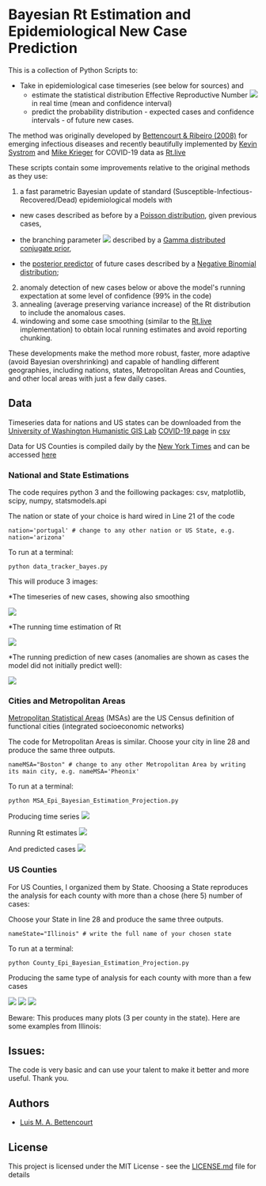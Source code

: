 # Bayesian Rt Estimation and Epidemiological New Case Prediction

This is a collection of Python Scripts to:

  - Take in epidemiological case timeseries (see below for sources)
  and
	- estimate the statistical distribution Effective Reproductive Number <img src="https://render.githubusercontent.com/render/math?math=R_t"> in real time (mean and confidence interval)
	- predict the probability distribution - expected cases and confidence intervals - of future new cases.
  
The method was originally developed by [Bettencourt & Ribeiro (2008)](https://journals.plos.org/plosone/article?id=10.1371/journal.pone.0002185) for emerging infectious diseases and recently beautifully implemented by [Kevin Systrom](https://twitter.com/kevin) and [Mike Krieger](https://twitter.com/mikeyk) for COVID-19 data as [Rt.live](Rt.live)

These scripts contain some improvements relative to the original methods as they use: 
1. a fast parametric Bayesian update of standard (Susceptible-Infectious-Recovered/Dead) epidemiological models 
        with 
	
* new cases described as before by a [Poisson distribution](https://en.wikipedia.org/wiki/Poisson_distribution), given previous cases,
	
* the branching parameter <img src="https://render.githubusercontent.com/render/math?math=b_t"> described by a [Gamma distributed](https://en.wikipedia.org/wiki/Gamma_distribution) [conjugate prior](https://en.wikipedia.org/wiki/Conjugate_prior), 
	
* the [posterior predictor](https://en.wikipedia.org/wiki/Posterior_predictive_distribution) of future cases described by a [Negative Binomial distribution](https://en.wikipedia.org/wiki/Negative_binomial_distribution);

2. anomaly detection of new cases below or above the model's running expectation at some level of confidence (99% in the code)
3. annealing (average preserving variance increase) of the Rt distribution to include the anomalous cases.
4. windowing and some case smoothing (similar to the [Rt.live](Rt.live)
 implementation) to obtain local running estimates and avoid reporting chunking.

These developments make the method more robust, faster, more adaptive (avoid Bayesian overshrinking) and capable of handling different geographies, 
including nations, states, Metropolitan Areas and Counties, and other local areas with just a few daily cases. 

## Data 

Timeseries data for nations and US states can be downloaded from the [University of Washington Humanistic GIS Lab](https://hgis.uw.edu)  [COVID-19 page](https://hgis.uw.edu/virus/) in [csv](https://hgis.uw.edu/virus/assets/virus.csv)

Data for US Counties is compiled daily by the [New York Times](https://www.nytimes.com/interactive/2020/us/coronavirus-us-cases.html) and can be accessed [here](https://github.com/nytimes/covid-19-data)

### National and State Estimations

The code requires python 3 and the foillowing packages: csv, matplotlib, scipy, numpy, statsmodels.api

The nation or state of your choice is hard wired in Line 21 of the code 

```
nation='portugal' # change to any other nation or US State, e.g. nation='arizona'
```

To run at a terminal:

```
python data_tracker_bayes.py
```
This will produce 3 images:

*The timeseries of new cases, showing also smoothing 

<img src="./images/NewCases_Timeseries_portugal.png" >

*The running time estimation of Rt

<img src="./images/Rt_Estimation_portugal.png" >

*The running prediction of new cases (anomalies are shown as cases the  model did not initially predict well):

<img src="./images/Observed_Predicted_New_Cases_Anomalies_portugal.png" >


### Cities and Metropolitan Areas

[Metropolitan Statistical Areas](https://www.census.gov/programs-surveys/metro-micro/about.html) (MSAs) are the US Census definition of functional cities (integrated socioeconomic networks)

The code for Metropolitan Areas is similar. Choose your city in line 28 and produce the same three outputs.
```
nameMSA="Boston" # change to any other Metropolitan Area by writing its main city, e.g. nameMSA='Pheonix'
```

To run at a terminal:

```
python MSA_Epi_Bayesian_Estimation_Projection.py
```

Producing time series
<img src="./images/Daily_New_Cases_w_Smoothing_Chicago-Naperville-Elgin IL-IN-WI.png" > 

Running Rt estimates
<img src="./images/Rt_w_Uncertainty_Chicago-Naperville-Elgin IL-IN-WI.png"> 

And predicted cases
<img src="./images/Observed_vs_Predicted_Daily_Cases_Chicago-Naperville-Elgin IL-IN-WI.png"> 


### US Counties

For US Counties, I organized them by State. Choosing a State reproduces the analysis for each county with more than a chose (here 5) number of cases:

Choose your State in line 28 and produce the same three outputs.
```
nameState="Illinois" # write the full name of your chosen state
```
To run at a terminal:

```
python County_Epi_Bayesian_Estimation_Projection.py
```

Producing the same type of analysis for  each county with more than a few cases

<img src="./images/Daily_New_Cases_w_Smoothing_Winnebago County, Illinois.png" > 

<img src="./images/Rt_w_Uncertainty_Winnebago County, Illinois.png" > 

<img src="./images/Observed_vs_Predicted_Daily_Cases_Winnebago County, Illinois.png" >

Beware: This produces many plots (3 per county in the state). Here are some examples from Illinois:


## Issues:

The code is very basic and can use your talent to make it better and more useful. Thank you.

## Authors

* [Luis M. A. Bettencourt](https://twitter.com/BettencourtLuis)

## License

This project is licensed under the MIT License - see the [LICENSE.md](LICENSE.md) file for details

